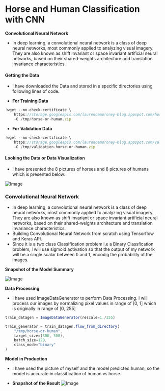 # **Horse and Human Classification with CNN**

**Convolutional Neural Network**
- In deep learning, a convolutional neural network is a class of deep neural networks, most commonly applied to analyzing visual imagery. They are also known as shift invariant or space invariant artificial neural networks, based on their shared-weights architecture and translation invariance characteristics.

#### **Getting the Data**
- I have downloaded the Data and stored in a specific directories using following lines of code.

- **For Training Data**

```javascript
!wget --no-check-certificate \
    https://storage.googleapis.com/laurencemoroney-blog.appspot.com/horse-or-human.zip \
    -O /tmp/horse-or-human.zip
```

- **For Validation Data**

```javascript
!wget --no-check-certificate \
    https://storage.googleapis.com/laurencemoroney-blog.appspot.com/validation-horse-or-human.zip \
    -O /tmp/validation-horse-or-human.zip
```

#### **Looking the Data or Data Visualization**
- I have presented the 8 pictures of horses and 8 pictures of humans which is presented below:

![Image](https://res.cloudinary.com/dge89aqpc/image/upload/v1597117520/Image_pzpzrn.png)

### **Convolutional Neural Network**
- In deep learning, a convolutional neural network is a class of deep neural networks, most commonly applied to analyzing visual imagery. They are also known as shift invariant or space invariant artificial neural networks, based on their shared-weights architecture and translation invariance characteristics.
- Building Convolutional Neural Network from scratch using Tensorflow and Keras API.
- Since it is a two class Classification problem i.e a Binary Classfication problem, I will use sigmoid activation so that the output of my network will be a single scalar between 0 and 1, encodig the probability of the images.

**Snapshot of the Model Summary**

![Image](https://res.cloudinary.com/dge89aqpc/image/upload/v1597117769/12_ly1rxg.png)

**Data Processing**
- I have used ImageDataGenerator to perform Data Processing. I will process our images by normalizing pixel values in range of [0, 1] which is originally in range of [0, 255]

```javascript
train_datagen = ImageDataGenerator(rescale=1./255)

train_generator = train_datagen.flow_from_directory(
    "/tmp/horse-or-human",
    target_size=(300, 300),
    batch_size=128,
    class_mode="binary"
)
```

**Model in Production**
-  I have used the picture of myself and the model predicted human, so the model is accurate in classification of human vs horse.

- **Snapshot of the Result**
![Image](https://res.cloudinary.com/dge89aqpc/image/upload/v1597118304/oUt_fiiyi9.png)

